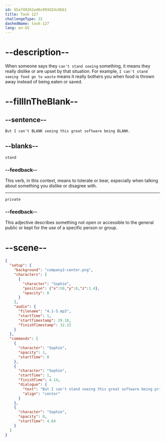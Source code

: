 ```yaml
---
id: 65a749262ad6c093d2dc8bb1
title: Task 127
challengeType: 22
dashedName: task-127
lang: en-US
---
```


<!-- (Audio) Sophie: But I can't stand seeing this great software being private. -->

# --description--

When someone says they `can't stand seeing` something, it means they really dislike or are upset by that situation. For example, `I can't stand seeing food go to waste` means it really bothers you when food is thrown away instead of being eaten or saved.

# --fillInTheBlank--

## --sentence--

`But I can't BLANK seeing this great software being BLANK.`

## --blanks--

`stand`

### --feedback--

This verb, in this context, means to tolerate or bear, especially when talking about something you dislike or disagree with.

---

`private`

### --feedback--

This adjective describes something not open or accessible to the general public or kept for the use of a specific person or group.

# --scene--

```json
{
  "setup": {
    "background": "company2-center.png",
    "characters": [
      {
        "character": "Sophie",
        "position": {"x":50,"y":0,"z":1.4},
        "opacity": 0
      }
    ],
    "audio": {
      "filename": "4.1-5.mp3",
      "startTime": 1,
      "startTimestamp": 29.18,
      "finishTimestamp": 32.32
    }
  },
  "commands": [
    {
      "character": "Sophie",
      "opacity": 1,
      "startTime": 0
    },
    {
      "character": "Sophie",
      "startTime": 1,
      "finishTime": 4.14,
      "dialogue": {
        "text": "But I can't stand seeing this great software being private.",
        "align": "center"
      }
    },
    {
      "character": "Sophie",
      "opacity": 0,
      "startTime": 4.64
    }
  ]
}
```
